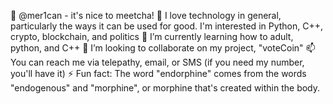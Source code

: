 👋 @mer1can - it's nice to meetcha!
👀 I love technology in general, particularly the ways it can be used for good. I'm interested in Python, C++, crypto, blockchain, and politics
🌱 I’m currently learning how to adult, python, and C++
💞️ I’m looking to collaborate on my project, "voteCoin"
📫 You can reach me via telepathy, email, or SMS (if you need my number, you'll have it) 
⚡ Fun fact: The word "endorphine" comes from the words "endogenous" and "morphine", or morphine that's created within the body.
